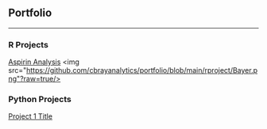 ## Portfolio


---


### R Projects


[Aspirin Analysis](https://github.com/cbrayanalytics/portfolio/blob/main/rproject/aspirin.rmd)
<img src="https://github.com/cbrayanalytics/portfolio/blob/main/rproject/Bayer.png"?raw=true/>


### Python Projects
[Project 1 Title](http://example.com)
